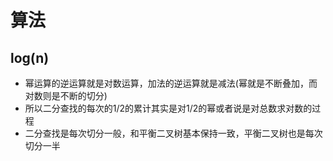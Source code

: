 # 算法
## log(n)
* 幂运算的逆运算就是对数运算，加法的逆运算就是减法(幂就是不断叠加，而对数则是不断的切分)
* 所以二分查找的每次的1/2的累计其实是对1/2的幂或者说是对总数求对数的过程
* 二分查找是每次切分一般，和平衡二叉树基本保持一致，平衡二叉树也是每次切分一半